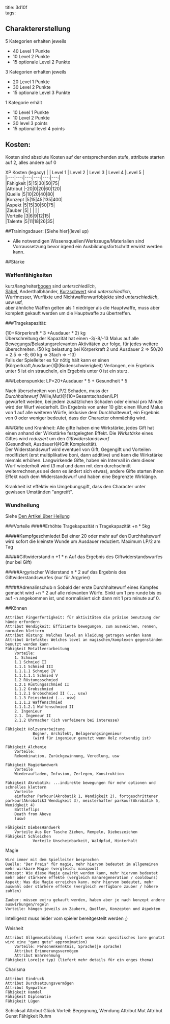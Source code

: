 title: 3d10f  
tags:   
## Charaktererstellung
5 Kategorien erhalten jeweils  
* 40 Level 1 Punkte  
* 10 Level 2 Punkte   
* 15 optionale Level 2 Punkte  

3 Kategorien erhalten jeweils  
* 20 Level 1 Punkte  
* 30 Level 2 Punkte   
* 15 optionale Level 3 Punkte  

1 Kategorie erhält  
* 10 Level 1 Punkte  
* 10 Level 2 Punkte   
* 30 level 3 points   
* 15 optional level 4 points  



## Kosten: 


Kosten sind absolute Kosten auf der entsprechenden stufe, attribute starten auf 2, alles andere auf 0  

XP Kosten (legacy)
|  | Level 1 | Level 2 | Level 3 | Level 4 |Level 5 |    
|:---|---:|---:|---:|---:|---:|  
|Fähigkeit |5|15|30|50|75|  
|Attribut |-20|0|20|60|120|  
|Quelle |5|10|20|40|80|   
|Konzept |5|15|45|135|400|   
|Aspekt |5|15|30|50|75|  
|Zauber |5|  |  |  |  |  
|Vorteile |3|6|9|12|15|  
|Talente |5|11|18|26|35| 

##Trainingsdauer:
[Siehe hier](level up)


* Alle notwendigen Wissensquellen/Werkzeuge/Materialien sind Vorraussetzung bevor irgend ein Ausbildungsfortschritt erwirkt werden kann.  

##Stärke

### Waffenfähigkeiten
kurz/lang/reiter[bogen](bows) sind *unterschiedlich*,  
[Säbel](fencing), Anderthalbhänder, [Kurzschwert](shortsword) sind *unterschiedlich*,   
Wurfmesser, Wurfäxte und Nichtwaffenwurfobjekte sind *unterschiedlich*,  
usw usf,  
aber ähnliche Waffen gelten als 1 niedriger als die Hauptwaffe, muss aber komplett gekauft werden um die Hauptwaffe zu übertreffen.

###Tragekapazität:  

(10+Körperkraft &ast; 3 +Ausdauer  &ast; 2) kg  
Überschreitung der Kapazität hat einen -3/-8/-13 Malus auf alle Bewegungs/Belastungsrelevanten Aktivitäten zur folge, für jedes weitere überschreiten.
(50 kg belastung bei Körperkraft 2 und Ausdauer 2 => 50/20 = 2.5 => -8; 60 kg => 3fach => -13)  
Falls der Spielleiter es für nötig hält kann er einen (Körperkraft,Ausdauer)@(Bodenschwierigkeit) Verlangen, ein Ergebnis unter 5 ist ein straucheln, ein Ergebnis unter 0 ist ein sturz.
  
###Lebenspunkte: 
LP=20+Ausdauer &ast; 5 + Gesundheit &ast; 5  

Nach überschreiten von LP/2 Schaden, muss der  
*Durchhaltewurf*
(Wille,Mut)@(10*Gesamtschaden/LP)   
gewürfelt werden, bei jedem zusätzlichen Schaden oder einmal pro Minute wird der Wurf wiederholt. Ein Ergebnis von unter 10 gibt einen Wund Malus von 1 auf alle weiteren Würfe, inklusive dem Durchhaltewurf, ein Ergebnis von 0 oder weniger bedeutet, dass der Character ohnmächtig wird. 

###Gifte und Krankheit:
Alle gifte haben eine Wirkstärke, jedes Gift hat einen anhand der Wirkstärke festgelegten Effekt.
Die *Wirkstärke* eines Giftes wird *reduziert* um den 
*Giftwiderstandswurf*  
(Gesundheit, Ausdauer)@(Gift Komplexität).  
Der Widerstandswurf wird eventuell von Gift, Gegengift und Vorteilen modifiziert (erst multiplikative boni, dann additive) und kann die Wirkstärke niemals erhöhen.
Langwirkende Gifte, haben ein Intervall in dem dieser Wurf wiederholt wird (3 mal und dann mit dem durchschnitt weiterrechnen,es sei denn es ändert sich etwas), andere Gifte starten ihren Effekt nach dem Widerstandswurf und haben eine Begrenzte Wirklänge.

Krankheit ist effektiv ein Umgebungsgift, dass den Character unter gewissen Umständen "angreift". 

### Wundheilung
Siehe [Den Artikel über Heilung](healing)

###Vorteile
#####Erhöhte Tragekapazität n 
Tragekapazität +n &ast; 5kg  
 
#####Kampfgeschmiedet 
Bei einer 20 oder mehr auf den Durchhaltewurf wird sofort die kleinste Wunde um Ausdauer reduziert. Maximum LP/2 am Tag  

#####Giftwiderstand n
+1 &ast; n Auf das Ergebnis des Giftwiderstandswurfes (nur bei Gift)  

#####Argyrischer Widerstand n 
&ast; 2 auf das Ergebnis des Giftwiderstandswurfes (nur für Argyrier)  

#####Adrenalinschub n
Sobald der erste Durchhaltewurf eines Kampfes gemacht wird +n &ast; 2 auf alle relevanten Würfe. Sinkt um 1 pro runde bis es auf -n angekommen ist, und normalisiert sich dann mit 1 pro minute auf 0.  


##Können

	Attribut Fingerfertigkeit: für aktivitäten die präzise benutzung der hände erfordern
	Attribut Wendigkeit: Effiziente bewegungen, zum ausweichen, rennen, normalen klettern
	Attribut Rüstung: Welches level an kleidung getragen werden kann
	Attribut Artefakte: Welches level an magischen/komplexen gegenständen benutzt werden kann
	Fähigkeit Metallverarbeitung
		Vorteile: 
		1. Schmied
		1.1 Schmied II
		1.1.1 Schmied III
		1.1.1.1 Schmied IV
		1.1.1.1.1 Schmied V
		1.2 Rüstungsschmied 
		1.2.1 Rüstungsschmied II
		1.1.2 Grobschmied
		1.1.2.1 Grobschmied II (... usw)
		1.1.3 Feinschmied (... usw)
		1.1.1.2 Waffenschmied 
		1.1.1.2.1 Waffenschmied II
		2. Ingenieur
		2.1. Ingeneur II
		2.1.2 Uhrmacher (ich verfeinere bei interesse)
                
	Fähigkeit Holzverarbeitung
                Bogner, Architekt, Belagerungsingenieur
                (wird für ingenieur genutzt wenn Holz notwendig ist)
               
	Fähigkeit Alchemie
		Vorteile:
		Rekombination, Zurückgewinnung, Veredlung, usw

	Fähigkeit MagieHandwerk
		Vorteile
		Wiederaufladen, Infusion, Zerlegen, Konstruktion

	Fähigkeit Akrobatik: ...indirekte bewegungen für mehr optionen und schnelles klettern
		Vorteile 
		einfacher Parkour(Akrobatik 1, Wendigkeit 2), fortgeschrittener parkour(Akrobatik3 Wendigkeit 3), meisterhafter parkour(Akrobatik 5, Wenidgkeit 4)
		Battleflips
		Death from Above
		(usw)

	Fähigkeit DiebesHandwerk
	 	Vorteile Aus Der Tasche Ziehen, Rempeln, Diebeszeichen
	Fähigkeit Schleichen
                Vorteile Unscheinbarkeit, Waldpfad, Hinterhalt

Magie

	Wird immer mit dem Spielleiter besprochen
	Quelle: "Der Preis" für magie, mehr hiervon bedeutet im allgemeinen mehr wirkbare Magie (vergleich: manapool)
	Konzept: Wie diese Magie gewirkt werden kann, mehr hiervon bedeutet mehr oder stärkere effekte (vergleich manaregeneration / cooldowns)
	Aspekt: Was die Magie erreichen kann. mehr hiervon bedeutet, mehr auswahl oder stärkere effekte (vergleich verfügbare zauber / höhere zahlen)

	Zauber: müssen extra gekauft werden, haben aber je nach konzept andere auswirkungen/regeln
	Vorteile: hängen jeweils an Zaubern, Quellen, Konzepten und Aspekten

Intelligenz 
	muss leider vom spieler bereitgestellt werden ;)


Weisheit

	Attribut Allgemeinbildung (liefert wenn kein spezifisches lore genutzt wird eine "ganz gute" approximation)
		Vorteile: Personenkenntnis, Sprache(je sprache)
        Attribut Erinnerungsvermögen
        Attribut Wahrnehmung
	Fähigkeit Lore(je typ) (liefert mehr details für ein enges thema)
        

Charisma

	Attribut Eindruck
	Attribut Durchsetzungsvermögen
	Attribut Sympathie
	Fähigkeit Handel
	Fähigkeit Diplomatie
	Fähigkeit Lügen

Schicksal
	Attribut Glück
		Vorteil: Begegnung, Wendung
        Attribut Mut
	Attribut Gunst
	Fähigkeit Ruhm
	

